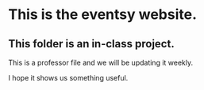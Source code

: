# This is the eventsy website.

## This folder is an in-class project.

This is a professor file and we will be updating it weekly.

I hope it shows us something useful. 